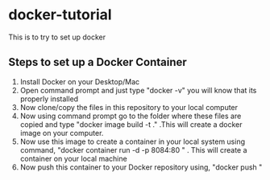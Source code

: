 # docker-tutorial
This is to try to set up docker

## Steps to set up a Docker Container

1. Install Docker on your Desktop/Mac
2. Open command prompt and just type "docker -v" you will know that its properly installed
3. Now clone/copy the files in this repository to your local computer
4. Now using command prompt go to the folder where these files are copied and type "docker image build -t <name-your-project> ." .This will create a docker image on your computer.
5. Now use this image to create a container in your local system using command, "docker container run -d -p 8084:80 <name-your-project>" . This will create a container on your local machine
6. Now push this container to your Docker repository using, "docker push <name-your-project>"
